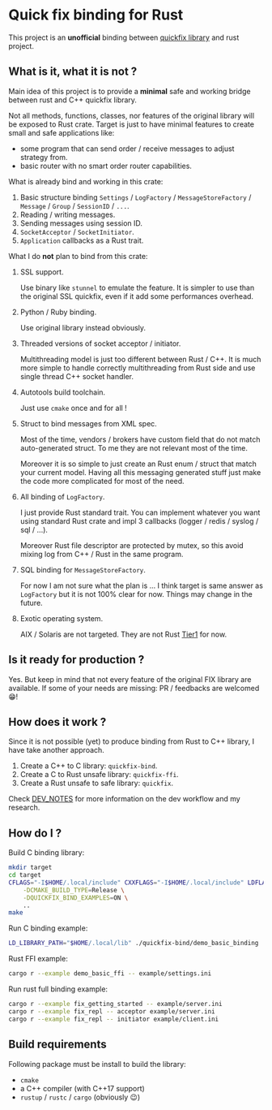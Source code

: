 # Quick fix binding for Rust

This project is an **unofficial** binding between [quickfix library](https://github.com/quickfix/quickfix) and rust project.

## What is it, what it is not ?

Main idea of this project is to provide a **minimal** safe and working bridge between rust and C++ quickfix library.

Not all methods, functions, classes, nor features of the original library will be exposed to Rust crate.
Target is just to have minimal features to create small and safe applications like:

- some program that can send order / receive messages to adjust strategy from.
- basic router with no smart order router capabilities.

What is already bind and working in this crate:

1. Basic structure binding `Settings` / `LogFactory` / `MessageStoreFactory` / `Message` / `Group` / `SessionID` / `...`.
2. Reading / writing messages.
3. Sending messages using session ID.
4. `SocketAcceptor` / `SocketInitiator`.
5. `Application` callbacks as a Rust trait.

What I do **not** plan to bind from this crate:

1. SSL support.

    Use binary like `stunnel` to emulate the feature.
    It is simpler to use than the original SSL quickfix, even if it add some performances overhead.

2. Python / Ruby binding.

    Use original library instead obviously.

3. Threaded versions of socket acceptor / initiator.

    Multithreading model is just too different between Rust / C++.
    It is much more simple to handle correctly multithreading from Rust side and use single thread C++ socket handler.

4. Autotools build toolchain.

    Just use `cmake` once and for all !

5. Struct to bind messages from XML spec.

    Most of the time, vendors / brokers have custom field that do not match auto-generated struct.
    To me they are not relevant most of the time.

    Moreover it is so simple to just create an Rust enum / struct that match your current model.
    Having all this messaging generated stuff just make the code more complicated for most of the need.

6. All binding of `LogFactory`.

    I just provide Rust standard trait.
    You can implement whatever you want using standard Rust crate and impl 3 callbacks (logger / redis / syslog / sql / ...).

    Moreover Rust file descriptor are protected by mutex, so this avoid mixing log from C++ / Rust in the same program.

7. SQL binding for `MessageStoreFactory`.

    For now I am not sure what the plan is ...
    I think target is same answer as `LogFactory` but it is not 100% clear for now.
    Things may change in the future.

8. Exotic operating system.

    AIX / Solaris are not targeted.
    They are not Rust [Tier1](https://doc.rust-lang.org/nightly/rustc/platform-support.html) for now.

## Is it ready for production ?

Yes. But keep in mind that not every feature of the original FIX library are available.
If some of your needs are missing: PR / feedbacks are welcomed 😁!

## How does it work ?

Since it is not possible (yet) to produce binding from Rust to C++ library, I have take another approach.

1. Create a C++ to C library: `quickfix-bind`.
2. Create a C to Rust unsafe library: `quickfix-ffi`.
3. Create a Rust unsafe to safe library: `quickfix`.

Check [DEV_NOTES](./doc/DEV_NOTES.md) for more information on the dev workflow and my research.

## How do I ?

Build C binding library:

```sh
mkdir target
cd target
CFLAGS="-I$HOME/.local/include" CXXFLAGS="-I$HOME/.local/include" LDFLAGS="-L$HOME/.local/lib" cmake \
    -DCMAKE_BUILD_TYPE=Release \
    -DQUICKFIX_BIND_EXAMPLES=ON \
    ..
make
```

Run C binding example:

```sh
LD_LIBRARY_PATH="$HOME/.local/lib" ./quickfix-bind/demo_basic_binding ../example/settings.ini
```

Rust FFI example:

```sh
cargo r --example demo_basic_ffi -- example/settings.ini
```

Run rust full binding example:

```sh
cargo r --example fix_getting_started -- example/server.ini
cargo r --example fix_repl -- acceptor example/server.ini
cargo r --example fix_repl -- initiator example/client.ini
```

## Build requirements

Following package must be install to build the library:

- `cmake`
- a C++ compiler (with C++17 support)
- `rustup` / `rustc` / `cargo` (obviously 😉)
